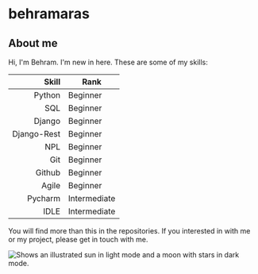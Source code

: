 # behramaras

## About me

Hi, I'm Behram. I'm new in here. These are some of my skills:

|    Skill   |     Rank   |
|-----------:|------------|
|   Python   |  Beginner  |
|     SQL    |  Beginner  |
|   Django   |  Beginner  |
|Django-Rest |  Beginner  |
|     NPL    |  Beginner  |
|     Git    |  Beginner  |
|   Github   |  Beginner  |
|    Agile   |  Beginner  |
|   Pycharm  |Intermediate|
|    IDLE    |Intermediate|

You will find more than this in the repositories.
If you interested in with me or my project, please get in touch with me.

<picture>
 <source media="(prefers-color-scheme: dark)" srcset="https://user-images.githubusercontent.com/79098574/216712606-a1531598-f96f-414b-b7de-820753e40f83.jpg">
 <source media="(prefers-color-scheme: light)" srcset="https://user-images.githubusercontent.com/79098574/216712606-a1531598-f96f-414b-b7de-820753e40f83.jpg">
  <img alt="Shows an illustrated sun in light mode and a moon with stars in dark mode." src="https://user-images.githubusercontent.com/79098574/216712606-a1531598-f96f-414b-b7de-820753e40f83.jpg">
</picture>
